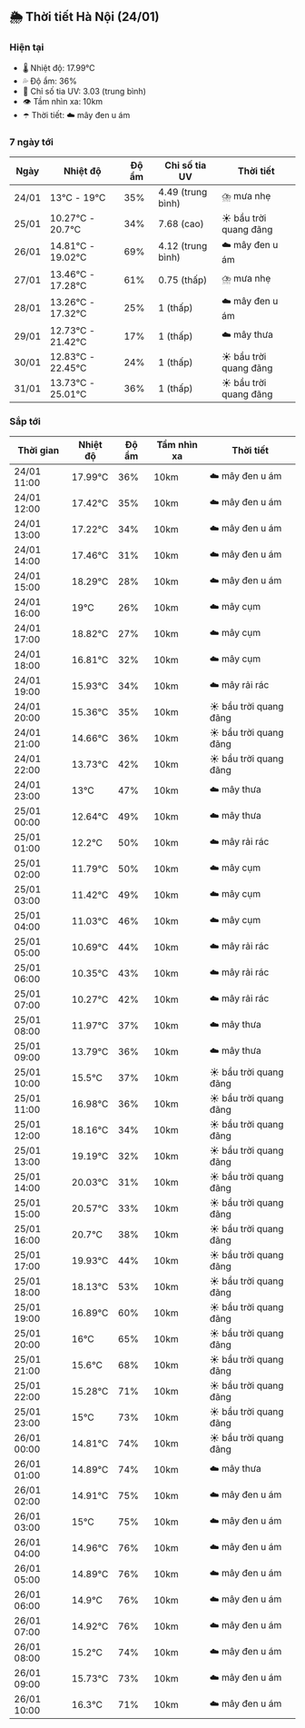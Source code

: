 ## 🌦️ Thời tiết Hà Nội (24/01)

### Hiện tại

- 🌡️ Nhiệt độ: 17.99℃
- 💦 Độ ẩm: 36%
- 🌟 Chỉ số tia UV: 3.03 (trung bình)
- 👁️ Tầm nhìn xa: 10km
- ☂️ Thời tiết: ☁️ mây đen u ám

### 7 ngày tới

| Ngày | Nhiệt độ | Độ ẩm | Chỉ số tia UV | Thời tiết |
| --- | --- | --- | --- | --- |
| 24/01 | 13℃ - 19℃ | 35% | 4.49 (trung bình) | ⛈️ mưa nhẹ |
| 25/01 | 10.27℃ - 20.7℃ | 34% | 7.68 (cao) | ☀️ bầu trời quang đãng |
| 26/01 | 14.81℃ - 19.02℃ | 69% | 4.12 (trung bình) | ☁️ mây đen u ám |
| 27/01 | 13.46℃ - 17.28℃ | 61% | 0.75 (thấp) | ⛈️ mưa nhẹ |
| 28/01 | 13.26℃ - 17.32℃ | 25% | 1 (thấp) | ☁️ mây đen u ám |
| 29/01 | 12.73℃ - 21.42℃ | 17% | 1 (thấp) | ☁️ mây thưa |
| 30/01 | 12.83℃ - 22.45℃ | 24% | 1 (thấp) | ☀️ bầu trời quang đãng |
| 31/01 | 13.73℃ - 25.01℃ | 36% | 1 (thấp) | ☀️ bầu trời quang đãng |

### Sắp tới

| Thời gian | Nhiệt độ | Độ ẩm | Tầm nhìn xa | Thời tiết |
| --- | --- | --- | --- | --- |
| 24/01 11:00 | 17.99℃ | 36% | 10km | ☁️ mây đen u ám |
| 24/01 12:00 | 17.42℃ | 35% | 10km | ☁️ mây đen u ám |
| 24/01 13:00 | 17.22℃ | 34% | 10km | ☁️ mây đen u ám |
| 24/01 14:00 | 17.46℃ | 31% | 10km | ☁️ mây đen u ám |
| 24/01 15:00 | 18.29℃ | 28% | 10km | ☁️ mây đen u ám |
| 24/01 16:00 | 19℃ | 26% | 10km | ☁️ mây cụm |
| 24/01 17:00 | 18.82℃ | 27% | 10km | ☁️ mây cụm |
| 24/01 18:00 | 16.81℃ | 32% | 10km | ☁️ mây cụm |
| 24/01 19:00 | 15.93℃ | 34% | 10km | ☁️ mây rải rác |
| 24/01 20:00 | 15.36℃ | 35% | 10km | ☀️ bầu trời quang đãng |
| 24/01 21:00 | 14.66℃ | 36% | 10km | ☀️ bầu trời quang đãng |
| 24/01 22:00 | 13.73℃ | 42% | 10km | ☀️ bầu trời quang đãng |
| 24/01 23:00 | 13℃ | 47% | 10km | ☁️ mây thưa |
| 25/01 00:00 | 12.64℃ | 49% | 10km | ☁️ mây thưa |
| 25/01 01:00 | 12.2℃ | 50% | 10km | ☁️ mây rải rác |
| 25/01 02:00 | 11.79℃ | 50% | 10km | ☁️ mây cụm |
| 25/01 03:00 | 11.42℃ | 49% | 10km | ☁️ mây cụm |
| 25/01 04:00 | 11.03℃ | 46% | 10km | ☁️ mây cụm |
| 25/01 05:00 | 10.69℃ | 44% | 10km | ☁️ mây rải rác |
| 25/01 06:00 | 10.35℃ | 43% | 10km | ☁️ mây rải rác |
| 25/01 07:00 | 10.27℃ | 42% | 10km | ☁️ mây rải rác |
| 25/01 08:00 | 11.97℃ | 37% | 10km | ☁️ mây thưa |
| 25/01 09:00 | 13.79℃ | 36% | 10km | ☁️ mây thưa |
| 25/01 10:00 | 15.5℃ | 37% | 10km | ☀️ bầu trời quang đãng |
| 25/01 11:00 | 16.98℃ | 36% | 10km | ☀️ bầu trời quang đãng |
| 25/01 12:00 | 18.16℃ | 34% | 10km | ☀️ bầu trời quang đãng |
| 25/01 13:00 | 19.19℃ | 32% | 10km | ☀️ bầu trời quang đãng |
| 25/01 14:00 | 20.03℃ | 31% | 10km | ☀️ bầu trời quang đãng |
| 25/01 15:00 | 20.57℃ | 33% | 10km | ☀️ bầu trời quang đãng |
| 25/01 16:00 | 20.7℃ | 38% | 10km | ☀️ bầu trời quang đãng |
| 25/01 17:00 | 19.93℃ | 44% | 10km | ☀️ bầu trời quang đãng |
| 25/01 18:00 | 18.13℃ | 53% | 10km | ☀️ bầu trời quang đãng |
| 25/01 19:00 | 16.89℃ | 60% | 10km | ☀️ bầu trời quang đãng |
| 25/01 20:00 | 16℃ | 65% | 10km | ☀️ bầu trời quang đãng |
| 25/01 21:00 | 15.6℃ | 68% | 10km | ☀️ bầu trời quang đãng |
| 25/01 22:00 | 15.28℃ | 71% | 10km | ☀️ bầu trời quang đãng |
| 25/01 23:00 | 15℃ | 73% | 10km | ☀️ bầu trời quang đãng |
| 26/01 00:00 | 14.81℃ | 74% | 10km | ☀️ bầu trời quang đãng |
| 26/01 01:00 | 14.89℃ | 74% | 10km | ☁️ mây thưa |
| 26/01 02:00 | 14.91℃ | 75% | 10km | ☁️ mây đen u ám |
| 26/01 03:00 | 15℃ | 75% | 10km | ☁️ mây đen u ám |
| 26/01 04:00 | 14.96℃ | 76% | 10km | ☁️ mây đen u ám |
| 26/01 05:00 | 14.89℃ | 76% | 10km | ☁️ mây đen u ám |
| 26/01 06:00 | 14.9℃ | 76% | 10km | ☁️ mây đen u ám |
| 26/01 07:00 | 14.92℃ | 76% | 10km | ☁️ mây đen u ám |
| 26/01 08:00 | 15.2℃ | 74% | 10km | ☁️ mây đen u ám |
| 26/01 09:00 | 15.73℃ | 73% | 10km | ☁️ mây đen u ám |
| 26/01 10:00 | 16.3℃ | 71% | 10km | ☁️ mây đen u ám |
